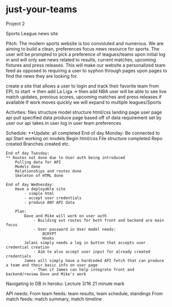 # just-your-teams

Project 2

Sports League news site

Pitch: 
The modern sports website is too convoluted and numerous. We are aiming to build a clean, preferences focus news resource for sports. The user will be prompted to pick a preference of leagues/teams upon initial log in and will only see news related to results, current matches, upcoming fixtures and press releases. This will make our website a personalized team feed as opposed to requiring a user to syphon through pages upon pages to find the news they are looking for. 

create a site that allows a user to login and track their favorite team from EPL to start -> then add La Liga -> then add NBA
user will be able to see live match updates, previous scores, upcoming matches and press releases if available
    If work moves quickly we will expand to multiple leagues/Sports

Activities:
    files structure
    model structure
    html/css
        landing page
        user page
    api
        pull specified data
        produce page based off of data requirement set by user 
    our api takes in 
        user log in
        user team preferences

Schedule:
    **Update: all completed
    End of day Monday:
        Be connected to api
        Start working on models
        Begin html/css
        File structure completed
        Repo created
            Branches created etc.
    
    End of day Tuesday:
    ** Routes not done due to User auth being introduced
        Pulling data for API
        Models done
        Relationships and routes done
        Skeleton of HTML done
    
    End of day Wednesday:
        Have a deployable site
            - simple html 
            - accept user credentials
            - produce ANY API data
        
        Plan:
            Dave and Mike will work on user auth
                - Building out routes for both front and backend are main focus
                - User password in User model needs:
                    BCRYPT
                    Hooks
            Jelani simply needs a log in button that accepts user credential creation
                - Aim to also accept user input for already created credentials
            James will simply have a hardcoded API fetch that can produce a team and their basic info on user page
                - Then if James can help integrate front and backend/review Dave and Mike's work

Navigating to DB in heroku:
    Lecture 3/16 21 minute mark

API needs:
    From team feeds: team results, team schedule, standings
    From match feeds: match summary, match timeline

